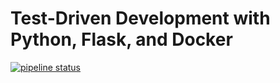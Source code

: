 # Test-Driven Development with Python, Flask, and Docker

[![pipeline status](https://gitlab.com/biTcom18/flask_firststep/badges/master/pipeline.svg)](https://gitlab.com/biTcom18/flask_firststep/commits/master)
